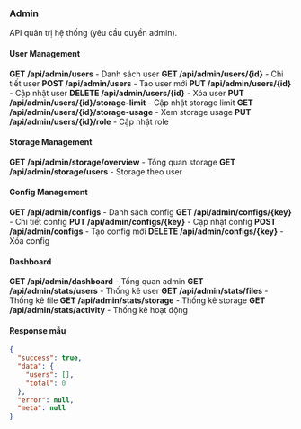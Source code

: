 ### Admin

API quản trị hệ thống (yêu cầu quyền admin).

#### User Management

**GET /api/admin/users** - Danh sách user
**GET /api/admin/users/{id}** - Chi tiết user
**POST /api/admin/users** - Tạo user mới
**PUT /api/admin/users/{id}** - Cập nhật user
**DELETE /api/admin/users/{id}** - Xóa user
**PUT /api/admin/users/{id}/storage-limit** - Cập nhật storage limit
**GET /api/admin/users/{id}/storage-usage** - Xem storage usage
**PUT /api/admin/users/{id}/role** - Cập nhật role

#### Storage Management

**GET /api/admin/storage/overview** - Tổng quan storage
**GET /api/admin/storage/users** - Storage theo user

#### Config Management

**GET /api/admin/configs** - Danh sách config
**GET /api/admin/configs/{key}** - Chi tiết config
**PUT /api/admin/configs/{key}** - Cập nhật config
**POST /api/admin/configs** - Tạo config mới
**DELETE /api/admin/configs/{key}** - Xóa config

#### Dashboard

**GET /api/admin/dashboard** - Tổng quan admin
**GET /api/admin/stats/users** - Thống kê user
**GET /api/admin/stats/files** - Thống kê file
**GET /api/admin/stats/storage** - Thống kê storage
**GET /api/admin/stats/activity** - Thống kê hoạt động

#### Response mẫu

```json
{
  "success": true,
  "data": {
    "users": [],
    "total": 0
  },
  "error": null,
  "meta": null
}
```

